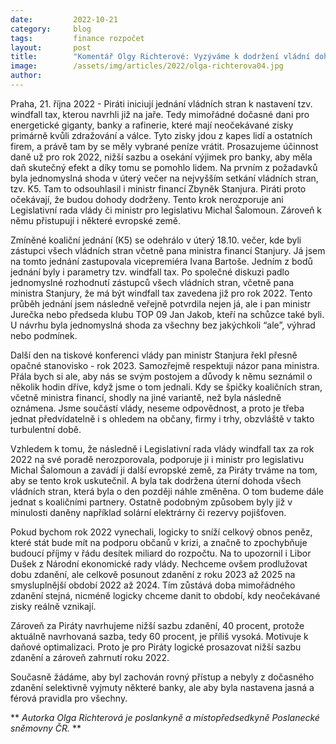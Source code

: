 ```yaml
---
date:         2022-10-21
category:     blog
tags:         finance rozpočet
layout:       post
title:        "Komentář Olgy Richterové: Vyzýváme k dodržení vládní dohody k windfall tax za rok 2022. Jinak krizi zaplatí občané místo bank a energogigantů bohatnoucích na válce"
image:        /assets/img/articles/2022/olga-richterova04.jpg
author:       
---
```





Praha, 21. října 2022 - Piráti iniciují jednání vládních stran k nastavení tzv. windfall tax, kterou navrhli již na jaře. Tedy mimořádné dočasné dani pro energetické giganty, banky a rafinerie, které mají neočekávané zisky primárně kvůli zdražování a válce. Tyto zisky jdou z kapes lidí a ostatních firem, a právě tam by se měly vybrané peníze vrátit. Prosazujeme účinnost daně už pro rok 2022, nižší sazbu a osekání výjimek pro banky, aby měla daň skutečný efekt a díky tomu se pomohlo lidem. Na prvním z požadavků byla jednomyslná shoda v úterý večer na nejvyšším setkání vládních stran, tzv. K5. Tam to odsouhlasil i ministr financí Zbyněk Stanjura. Piráti proto očekávají, že budou dohody dodrženy. Tento krok nerozporuje ani Legislativní rada vlády či ministr pro legislativu Michal Šalomoun. Zároveň k němu přistupují i některé evropské země.


Zmíněné koaliční jednání (K5) se odehrálo v úterý 18.10. večer, kde byli zástupci všech vládních stran včetně pana ministra financí Stanjury. Já jsem na tomto jednání zastupovala vicepremiéra Ivana Bartoše. Jedním z bodů jednání byly i parametry tzv. windfall tax. Po společné diskuzi padlo jednomyslné rozhodnutí zástupců všech vládních stran, včetně pana ministra Stanjury, že má být windfall tax zavedena již pro rok 2022. Tento průběh jednání jsem následně veřejně potvrdila nejen já, ale i pan ministr Jurečka nebo předseda klubu TOP 09 Jan Jakob, kteří na schůzce také byli. U návrhu byla jednomyslná shoda za všechny bez jakýchkoli “ale”, výhrad nebo podmínek.


Další den na tiskové konferenci vlády pan ministr Stanjura řekl přesně opačné stanovisko - rok 2023. Samozřejmě respektuji názor pana ministra. Přála bych si ale, aby nás se svým postojem a důvody k němu seznámil o několik hodin dříve, když jsme o tom jednali. Kdy se špičky koaličních stran, včetně ministra financí, shodly na jiné variantě, než byla následně oznámena. Jsme součástí vlády, neseme odpovědnost, a proto je třeba jednat předvídatelně i s ohledem na občany, firmy i trhy, obzvláště v takto turbulentní době. 


Vzhledem k tomu, že následně i Legislativní rada vlády windfall tax za rok 2022 na své poradě nerozporovala, podporuje ji i ministr pro legislativu Michal Šalomoun a zavádí ji další evropské země, za Piráty trváme na tom, aby se tento krok uskutečnil. A byla tak dodržena úterní dohoda všech vládních stran, která byla o den později náhle změněna. O tom budeme dále jednat s koaličními partnery. Ostatně podobným způsobem byly již v minulosti daněny například solární elektrárny či rezervy pojišťoven. 


Pokud bychom rok 2022 vynechali, logicky to sníží celkový obnos peněz, které stát bude mít na podporu občanů v krizi, a značně to zpochybňuje budoucí příjmy v řádu desítek miliard do rozpočtu. Na to upozornil i Libor Dušek z Národní ekonomické rady vlády. Nechceme ovšem prodlužovat dobu zdanění, ale celkově posunout zdanění z roku 2023 až 2025 na smysluplnější období 2022 až 2024. Tím zůstává doba mimořádného zdanění stejná, nicméně logicky chceme danit to období, kdy neočekávané zisky reálně vznikají.


Zároveň za Piráty navrhujeme nižší sazbu zdanění, 40 procent, protože aktuálně navrhovaná sazba, tedy 60 procent, je příliš vysoká. Motivuje k daňové optimalizaci. Proto je pro Piráty logické prosazovat nižší sazbu zdanění a zároveň zahrnutí roku 2022. 


Současně žádáme, aby byl zachován rovný přístup a nebyly z dočasného zdanění selektivně vyjmuty některé banky, ale aby byla nastavena jasná a férová pravidla pro všechny. 

** *Autorka Olga Richterová je poslankyně a místopředsedkyně Poslanecké sněmovny ČR.* **
